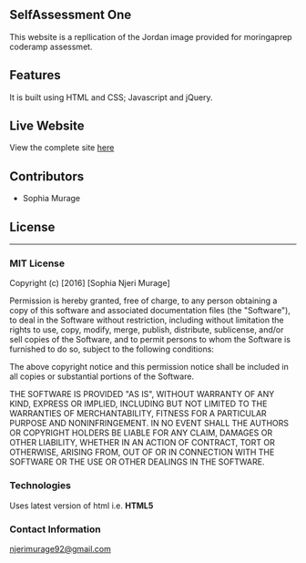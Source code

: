 ## SelfAssessment One
This website is a repllication of the Jordan image provided for moringaprep coderamp assessmet.

## Features
It is built using HTML and CSS; Javascript and jQuery.

## Live Website 
View the complete site [here](https://sophianm.github.io/selfassessment1/)

## Contributors
 - Sophia Murage
 
## License
---------
### MIT License

Copyright (c) [2016] [Sophia Njeri Murage]

Permission is hereby granted, free of charge, to any person obtaining a copy
of this software and associated documentation files (the "Software"), to deal
in the Software without restriction, including without limitation the rights
to use, copy, modify, merge, publish, distribute, sublicense, and/or sell
copies of the Software, and to permit persons to whom the Software is
furnished to do so, subject to the following conditions:

The above copyright notice and this permission notice shall be included in all
copies or substantial portions of the Software.

THE SOFTWARE IS PROVIDED "AS IS", WITHOUT WARRANTY OF ANY KIND, EXPRESS OR
IMPLIED, INCLUDING BUT NOT LIMITED TO THE WARRANTIES OF MERCHANTABILITY,
FITNESS FOR A PARTICULAR PURPOSE AND NONINFRINGEMENT. IN NO EVENT SHALL THE
AUTHORS OR COPYRIGHT HOLDERS BE LIABLE FOR ANY CLAIM, DAMAGES OR OTHER
LIABILITY, WHETHER IN AN ACTION OF CONTRACT, TORT OR OTHERWISE, ARISING FROM,
OUT OF OR IN CONNECTION WITH THE SOFTWARE OR THE USE OR OTHER DEALINGS IN THE
SOFTWARE.

### Technologies
Uses latest version of html i.e. **HTML5**
### Contact Information
njerimurage92@gmail.com
